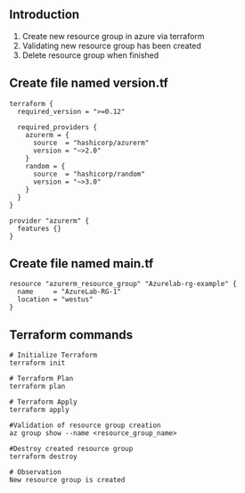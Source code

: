 ## Introduction
1. Create new resource group in azure via terraform
2. Validating new resource group has been created
3. Delete resource group when finished      

## Create file named version.tf
```t
terraform {
  required_version = ">=0.12"

  required_providers {
    azurerm = {
      source  = "hashicorp/azurerm"
      version = "~>2.0"
    }
    random = {
      source  = "hashicorp/random"
      version = "~>3.0"
    }
  }
}

provider "azurerm" {
  features {}
}
```

## Create file named main.tf
```t
resource "azurerm_resource_group" "Azurelab-rg-example" {
  name     = "AzureLab-RG-1"
  location = "westus"
}
```

## Terraform commands
```t
# Initialize Terraform
terraform init

# Terraform Plan 
terraform plan

# Terraform Apply 
terraform apply

#Validation of resource group creation
az group show --name <resource_group_name>

#Destroy created resource group
terraform destroy

# Observation
New resource group is created
```